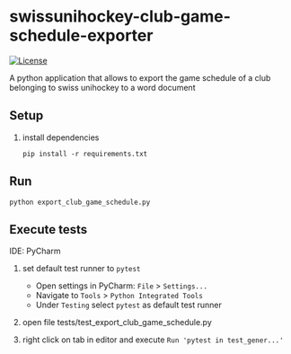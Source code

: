# swissunihockey-club-game-schedule-exporter
[![License](https://img.shields.io/badge/license-Apache%20License%202.0-blue.svg)](https://github.com/rufer7/swissunihockey-club-game-schedule-exporter/blob/main/LICENSE)

A python application that allows to export the game schedule of a club belonging to swiss unihockey to a word document


## Setup
1. install dependencies

    `pip install -r requirements.txt`

## Run
`python export_club_game_schedule.py`


## Execute tests
IDE: PyCharm

1. set default test runner to `pytest`

    - Open settings in PyCharm: `File` > `Settings...`
    - Navigate to `Tools` > `Python Integrated Tools`
    - Under `Testing` select `pytest` as default test runner

1. open file tests/test_export_club_game_schedule.py

1. right click on tab in editor and execute `Run 'pytest in test_gener...'`
